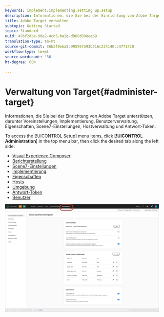 ```yaml
---
keywords: implement;implementing;setting up;setup
description: Informationen, die Sie bei der Einrichtung von Adobe Target unterstützen, darunter Voreinstellungen, Implementierung, Benutzerverwaltung, Eigenschaften, Scene7-Einstellungen, Hostverwaltung und Antwort-Token.
title: Adobe Target verwalten
subtopic: Getting Started
topic: Standard
uuid: 496f2dbe-96e2-4cd5-ba2e-d980d80eceb9
translation-type: tm+mt
source-git-commit: 86b2f0eba5c995967b93b516c224140cc4771420
workflow-type: tm+mt
source-wordcount: '86'
ht-degree: 68%

---
```



# Verwaltung von Target{#administer-target}

Informationen, die Sie bei der Einrichtung von Adobe Target unterstützen, darunter Voreinstellungen, Implementierung, Benutzerverwaltung, Eigenschaften, Scene7-Einstellungen, Hostverwaltung und Antwort-Token.

To access the [!UICONTROL Setup] menu items, click **[!UICONTROL Administration]** in the top menu bar, then click the desired tab along the left side:

* [Visual Experience Composer](/help/administrating-target/visual-experience-composer-set-up.md)
* [Berichterstellung](/help/administrating-target/reporting.md)
* [Scene7-Einstellungen](/help/administrating-target/scene7-settings.md)
* [Implementierung](/help/c-implementing-target/implementing-target.md)
* [Eigenschaften](/help/administrating-target/c-user-management/property-channel/property-channel.md)
* [Hosts](/help/administrating-target/hosts.md)
* [Umgebung](/help/administrating-target/environments.md)
* [Antwort-Token](/help/administrating-target/response-tokens.md)
* [Benutzer](/help/administrating-target/c-user-management/user-management.md)

![Menü &quot;Adobe Target-Verwaltung&quot;](/help/administrating-target/assets/administration.png)